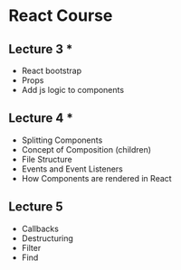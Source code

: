 # React Course

## Lecture 3 \*

- React bootstrap
- Props
- Add js logic to components

## Lecture 4 \*

- Splitting Components
- Concept of Composition (children)
- File Structure
- Events and Event Listeners
- How Components are rendered in React

## Lecture 5

- Callbacks
- Destructuring
- Filter
- Find
